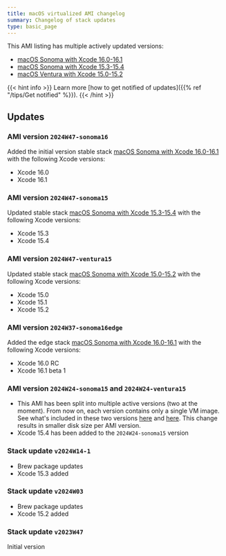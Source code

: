 ```yaml
---
title: macOS virtualized AMI changelog
summary: Changelog of stack updates
type: basic_page
---
```


This AMI listing has multiple actively updated versions:

- [macOS Sonoma with Xcode 16.0-16.1](../../stack_reports/aws/aws-mac-virtualized-sonoma16edge.md)
- [macOS Sonoma with Xcode 15.3-15.4](../../stack_reports/aws/aws-mac-virtualized-sonoma15.md)
- [macOS Ventura with Xcode 15.0-15.2](../../stack_reports/aws/aws-mac-virtualized-ventura15.md)

{{< hint info >}}
Learn more [how to get notified of updates]({{% ref "/tips/Get notified" %}}).
{{< /hint >}}

## Updates

### AMI version `2024W47-sonoma16`

Added the initial version stable stack [macOS Sonoma with Xcode 16.0-16.1](../../stack_reports/aws/aws-mac-virtualized-sonoma16.md) with the following Xcode versions:
- Xcode 16.0
- Xcode 16.1

### AMI version `2024W47-sonoma15`

Updated stable stack [macOS Sonoma with Xcode 15.3-15.4](../../stack_reports/aws/aws-mac-virtualized-sonoma15) with the following Xcode versions:
- Xcode 15.3
- Xcode 15.4

### AMI version `2024W47-ventura15`

Updated stable stack [macOS Sonoma with Xcode 15.0-15.2](../../stack_reports/aws/aws-mac-virtualized-sonoma15) with the following Xcode versions:
- Xcode 15.0
- Xcode 15.1
- Xcode 15.2

### AMI version `2024W37-sonoma16edge`

Added the edge stack [macOS Sonoma with Xcode 16.0-16.1](../../stack_reports/aws/aws-mac-virtualized-sonoma16edge.md) with the following Xcode versions:
- Xcode 16.0 RC
- Xcode 16.1 beta 1

### AMI version `2024W24-sonoma15` and `2024W24-ventura15`

- This AMI has been split into multiple active versions (two at the moment). From now on, each version contains only a single VM image. See what's included in these two versions [here](../../stack_reports/aws/aws-mac-virtualized-sonoma15.md) and [here](../../stack_reports/aws/aws-mac-virtualized-ventura15.md). This change results in smaller disk size per AMI version.
- Xcode 15.4 has been added to the `2024W24-sonoma15` version

### Stack update `v2024W14-1`

- Brew package updates
- Xcode 15.3 added

### Stack update `v2024W03`

- Brew package updates
- Xcode 15.2 added

### Stack update `v2023W47`

Initial version
